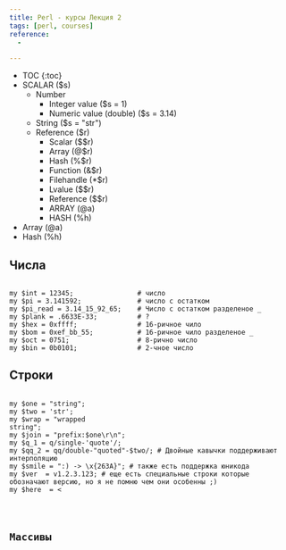 ```yaml
---
title: Perl - курсы Лекция 2
tags: [perl, courses]
reference:
  -

---
```


* TOC 
{:toc}
* SCALAR ($s)
    * Number
        * Integer value ($s = 1)
        * Numeric value (double) ($s = 3.14)
    * String ($s = "str")
    * Reference ($r)
        * Scalar ($$r)
        * Array (@$r)
        * Hash (%$r)
        * Function (&$r)
        * Filehandle (*$r)
        * Lvalue ($$r)
        * Reference ($$r)
        * ARRAY (@a)
        * HASH (%h)
* Array (@a)
* Hash (%h)


## Числа 
<pre><code class="perl">
my $int = 12345;                # число
my $pi = 3.141592;              # число с остатком
my $pi_read = 3.14_15_92_65;    # Число с остатком разделеное _
my $plank = .6633E-33;          # ?
my $hex = 0xffff;               # 16-ричное чило
my $bom = 0xef_bb_55;           # 16-ричное чило разделеное _
my $oct = 0751;                 # 8-рично число
my $bin = 0b0101;               # 2-чное число
</code></pre>

## Строки

<pre><code class="perl">
my $one = "string";
my $two = 'str';
my $wrap = "wrapped 
string";
my $join = "prefix:$one\r\n";
my $q_1 = q/single-'quote'/;
my $qq_2 = qq/double-"quoted"-$two/; # Двойные кавычки поддерживают интерполяцию
my $smile = ":) -> \x{263A}"; # также есть поддержка юникода
my $ver  = v1.2.3.123; # еще есть специальные строки которые обозначают версию, но я не помню чем они особенны ;)
my $here  = <<END;
Если текст большой
его можно записать в переменную
таким образом.
При этом сохраняться все переносы
END
</code></pre>

## Массивы

<pre><code class="perl">
</code></pre>